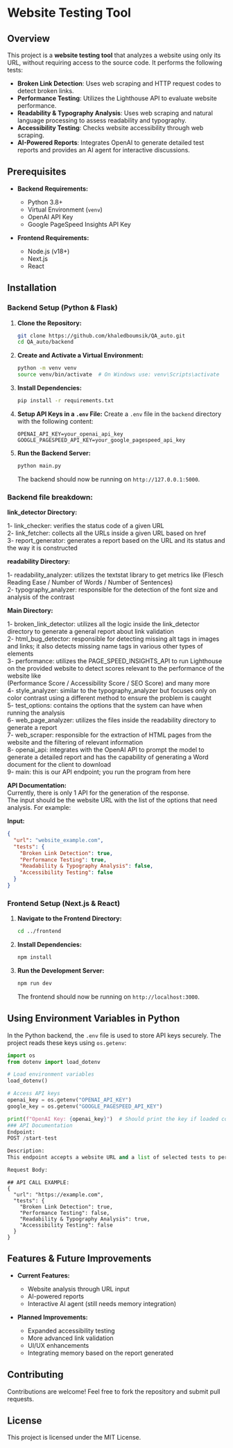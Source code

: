 # Website Testing Tool

## Overview

This project is a **website testing tool** that analyzes a website using only its URL, without requiring access to the source code. It performs the following tests:

- **Broken Link Detection**: Uses web scraping and HTTP request codes to detect broken links.
- **Performance Testing**: Utilizes the Lighthouse API to evaluate website performance.
- **Readability & Typography Analysis**: Uses web scraping and natural language processing to assess readability and typography.
- **Accessibility Testing**: Checks website accessibility through web scraping.
- **AI-Powered Reports**: Integrates OpenAI to generate detailed test reports and provides an AI agent for interactive discussions.

## Prerequisites

- **Backend Requirements:**
  - Python 3.8+
  - Virtual Environment (`venv`)
  - OpenAI API Key
  - Google PageSpeed Insights API Key

- **Frontend Requirements:**
  - Node.js (v18+)
  - Next.js
  - React

## Installation

### Backend Setup (Python & Flask)

1. **Clone the Repository:**
   ```bash
   git clone https://github.com/khaledboumsik/QA_auto.git
   cd QA_auto/backend
   ```

2. **Create and Activate a Virtual Environment:**
   ```bash
   python -m venv venv
   source venv/bin/activate  # On Windows use: venv\Scripts\activate
   ```

3. **Install Dependencies:**
   ```bash
   pip install -r requirements.txt
   ```

4. **Setup API Keys in a `.env` File:**
   Create a `.env` file in the `backend` directory with the following content:
   ```env
   OPENAI_API_KEY=your_openai_api_key
   GOOGLE_PAGESPEED_API_KEY=your_google_pagespeed_api_key
   ```

5. **Run the Backend Server:**
   ```bash
   python main.py
   ```

   The backend should now be running on `http://127.0.0.1:5000`.
### Backend file breakdown:

**link_detector Directory:**

1- link_checker: verifies the status code of a given URL  
2- link_fetcher: collects all the URLs inside a given URL based on href  
3- report_generator: generates a report based on the URL and its status and the way it is constructed  

**readability Directory:**

1- readability_analyzer: utilizes the textstat library to get metrics like (Flesch Reading Ease / Number of Words / Number of Sentences)  
2- typography_analyzer: responsible for the detection of the font size and analysis of the contrast  

**Main Directory:**

1- broken_link_detector: utilizes all the logic inside the link_detector directory to generate a general report about link validation  
2- html_bug_detector: responsible for detecting missing alt tags in images and links; it also detects missing name tags in various other types of elements  
3- performance: utilizes the PAGE_SPEED_INSIGHTS_API to run Lighthouse on the provided website to detect scores relevant to the performance of the website like  
(Performance Score / Accessibility Score / SEO Score) and many more  
4- style_analyzer: similar to the typography_analyzer but focuses only on color contrast using a different method to ensure the problem is caught  
5- test_options: contains the options that the system can have when running the analysis  
6- web_page_analyzer: utilizes the files inside the readability directory to generate a report  
7- web_scraper: responsible for the extraction of HTML pages from the website and the filtering of relevant information  
8- openai_api: integrates with the OpenAI API to prompt the model to generate a detailed report and has the capability of generating a Word document for the client to download  
9- main: this is our API endpoint; you run the program from here  

**API Documentation:**  
Currently, there is only 1 API for the generation of the response.  
The input should be the website URL with the list of the options that need analysis. For example:  

**Input:**  
```json
{
  "url": "website_example.com",
  "tests": {
    "Broken Link Detection": true,
    "Performance Testing": true,
    "Readability & Typography Analysis": false,
    "Accessibility Testing": false
  }
}
```
### Frontend Setup (Next.js & React)

1. **Navigate to the Frontend Directory:**
   ```bash
   cd ../frontend
   ```

2. **Install Dependencies:**
   ```bash
   npm install
   ```

3. **Run the Development Server:**
   ```bash
   npm run dev
   ```

   The frontend should now be running on `http://localhost:3000`.

## Using Environment Variables in Python

In the Python backend, the `.env` file is used to store API keys securely. The project reads these keys using `os.getenv`:

```python
import os
from dotenv import load_dotenv

# Load environment variables
load_dotenv()

# Access API keys
openai_key = os.getenv("OPENAI_API_KEY")
google_key = os.getenv("GOOGLE_PAGESPEED_API_KEY")

print(f"OpenAI Key: {openai_key}")  # Should print the key if loaded correctly
### API Documentation
Endpoint:
POST /start-test

Description:
This endpoint accepts a website URL and a list of selected tests to perform. It generates a report based on the selected tests and returns a downloadable Word document.

Request Body:
```
```
## API CALL EXAMPLE: 
{
  "url": "https://example.com",
  "tests": {
    "Broken Link Detection": true,
    "Performance Testing": false,
    "Readability & Typography Analysis": true,
    "Accessibility Testing": false
  }
}
```
## Features & Future Improvements

- **Current Features:**
  - Website analysis through URL input
  - AI-powered reports
  - Interactive AI agent (still needs memory integration)

- **Planned Improvements:**
  - Expanded accessibility testing
  - More advanced link validation
  - UI/UX enhancements
  - Integrating memory based on the report generated
## Contributing

Contributions are welcome! Feel free to fork the repository and submit pull requests.

## License

This project is licensed under the MIT License.
